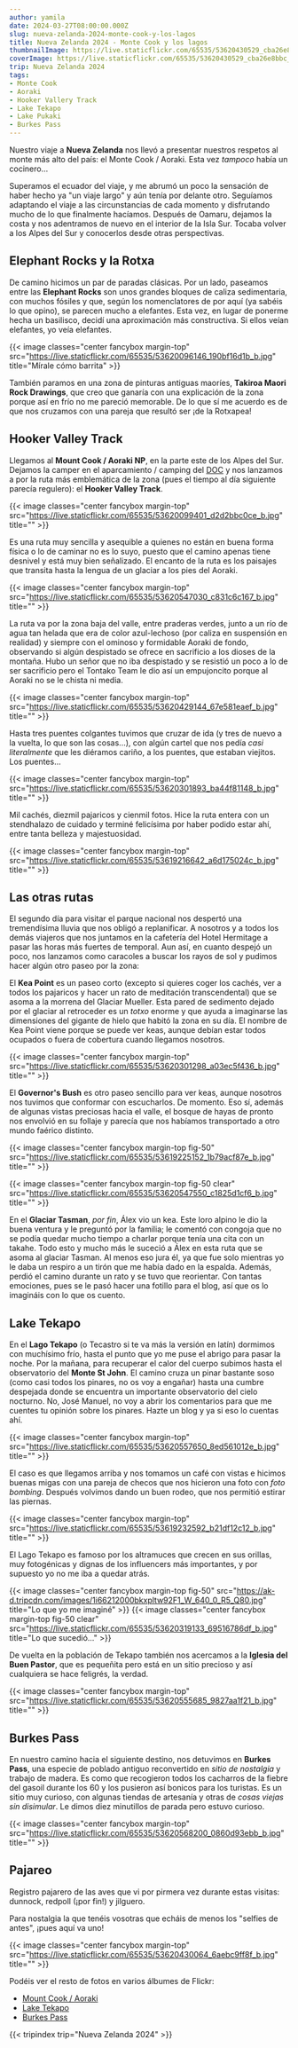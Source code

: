 ```yaml
---
author: yamila
date: 2024-03-27T08:00:00.000Z
slug: nueva-zelanda-2024-monte-cook-y-los-lagos
title: Nueva Zelanda 2024 - Monte Cook y los lagos
thumbnailImage: https://live.staticflickr.com/65535/53620430529_cba26e8bbc_z.jpg
coverImage: https://live.staticflickr.com/65535/53620430529_cba26e8bbc_b.jpg
trip: Nueva Zelanda 2024
tags:
- Monte Cook
- Aoraki
- Hooker Vallery Track
- Lake Tekapo
- Lake Pukaki
- Burkes Pass
---
```


Nuestro viaje a **Nueva Zelanda** nos llevó a presentar nuestros respetos al monte más alto del país: el Monte Cook / Aoraki. Esta vez *tampoco* había un cocinero...

<!--more-->

Superamos el ecuador del viaje, y me abrumó un poco la sensación de haber hecho ya "un viaje largo" y aún tenía por delante otro. Seguíamos adaptando el viaje a las circunstancias de cada momento y disfrutando mucho de lo que finalmente hacíamos. Después de Oamaru, dejamos la costa y nos adentramos de nuevo en el interior de la Isla Sur. Tocaba volver a los Alpes del Sur y conocerlos desde otras perspectivas.

## Elephant Rocks y la Rotxa

De camino hicimos un par de paradas clásicas. Por un lado, paseamos entre las **Elephant Rocks** son unos grandes bloques de caliza sedimentaria, con muchos fósiles y que, según los nomenclatores de por aquí (ya sabéis lo que opino), se parecen mucho a elefantes. Esta vez, en lugar de ponerme hecha un basilisco, decidí una aproximación más constructiva. Si ellos veían elefantes, yo veía elefantes.

{{< image classes="center fancybox margin-top" src="https://live.staticflickr.com/65535/53620096146_190bf16d1b_b.jpg" title="Mírale cómo barrita" >}}


También paramos en una zona de pinturas antiguas maoríes, **Takiroa Maori Rock Drawings**, que creo que ganaría con una explicación de la zona porque así en frío no me pareció memorable. De lo que sí me acuerdo es de que nos cruzamos con una pareja que resultó ser ¡de la Rotxapea!

## Hooker Valley Track

Llegamos al **Mount Cook / Aoraki NP**, en la parte este de los Alpes del Sur. Dejamos la camper en el aparcamiento / camping del <a href="https://doc.govt.nz" target="_new">DOC</a> y nos lanzamos a por la ruta más emblemática de la zona (pues el tiempo al día siguiente parecía regulero): el **Hooker Valley Track**.

{{< image classes="center fancybox margin-top" src="https://live.staticflickr.com/65535/53620099401_d2d2bbc0ce_b.jpg" title="" >}}

Es una ruta muy sencilla y asequible a quienes no están en buena forma física o lo de caminar no es lo suyo, puesto que el camino apenas tiene desnivel y está muy bien señalizado. El encanto de la ruta es los paisajes que transita hasta la lengua de un glaciar a los pies del Aoraki.

{{< image classes="center fancybox margin-top" src="https://live.staticflickr.com/65535/53620547030_c831c6c167_b.jpg" title="" >}}

La ruta va por la zona baja del valle, entre praderas verdes, junto a un río de agua tan helada que era de color azul-lechoso (por caliza en suspensión en realidad) y siempre con el ominoso y formidable Aoraki de fondo, observando si algún despistado se ofrece en sacrificio a los dioses de la montaña. Hubo un señor que no iba despistado y se resistió un poco a lo de ser sacrificio pero el Tontako Team le dio así un empujoncito porque al Aoraki no se le chista ni media.

{{< image classes="center fancybox margin-top" src="https://live.staticflickr.com/65535/53620429144_67e581eaef_b.jpg" title="" >}}

Hasta tres puentes colgantes tuvimos que cruzar de ida (y tres de nuevo a la vuelta, lo que son las cosas...), con algún cartel que nos pedía *casi literalmente* que les diéramos cariño, a los puentes, que estaban viejitos. Los puentes...

{{< image classes="center fancybox margin-top" src="https://live.staticflickr.com/65535/53620301893_ba44f81148_b.jpg" title="" >}}

Mil cachés, diezmil pajaricos y cienmil fotos. Hice la ruta entera con un stendhalazo de cuidado y terminé felicísima por haber podido estar ahí, entre tanta belleza y majestuosidad.

{{< image classes="center fancybox margin-top" src="https://live.staticflickr.com/65535/53619216642_a6d175024c_b.jpg" title="" >}}

## Las otras rutas

El segundo día para visitar el parque nacional nos despertó una tremendísima lluvia que nos obligó a replanificar. A nosotros y a todos los demás viajeros que nos juntamos en la cafetería del Hotel Hermitage a pasar las horas más fuertes de temporal. Aun así, en cuanto despejó un poco, nos lanzamos como caracoles a buscar los rayos de sol y pudimos hacer algún otro paseo por la zona:

El **Kea Point** es un paseo corto (excepto si quieres coger los cachés, ver a todos los pajaricos y hacer un rato de meditación transcendental) que se asoma a la morrena del Glaciar Mueller. Esta pared de sedimento dejado por el glaciar al retroceder es un *totxo* enorme y que ayuda a imaginarse las dimensiones del gigante de hielo que habitó la zona en su día. El nombre de Kea Point viene porque se puede ver keas, aunque debían estar todos ocupados o fuera de cobertura cuando llegamos nosotros.

{{< image classes="center fancybox margin-top" src="https://live.staticflickr.com/65535/53620301298_a03ec5f436_b.jpg" title="" >}}

El **Governor's Bush** es otro paseo sencillo para ver keas, aunque nosotros nos tuvimos que conformar con escucharlos. De momento. Eso sí, además de algunas vistas preciosas hacia el valle, el bosque de hayas de pronto nos envolvió en su follaje y parecía que nos habíamos transportado a otro mundo faérico distinto.

{{< image classes="center fancybox margin-top fig-50" src="https://live.staticflickr.com/65535/53619225152_1b79acf87e_b.jpg" title="" >}}

{{< image classes="center fancybox margin-top fig-50 clear" src="https://live.staticflickr.com/65535/53620547550_c1825d1cf6_b.jpg" title="" >}}

En el **Glaciar Tasman**, *por fin*, Álex vio un kea. Este loro alpino le dio la buena ventura y le preguntó por la familia; le comentó con congoja que no se podía quedar mucho tiempo a charlar porque tenía una cita con un takahe. Todo esto y mucho más le suceció a Álex en esta ruta que se asoma al glaciar Tasman. Al menos eso jura él, ya que fue solo mientras yo le daba un respiro a un tirón que me había dado en la espalda. Además, perdió el camino durante un rato y se tuvo que reorientar. Con tantas emociones, pues se le pasó hacer una fotillo para el blog, así que os lo imagináis con lo que os cuento.


## Lake Tekapo

En el **Lago Tekapo** (o Tecastro si te va más la versión en latín) dormimos con muchísimo frío, hasta el punto que yo me puse el abrigo para pasar la noche. Por la mañana, para recuperar el calor del cuerpo subimos hasta el observatorio del **Monte St John**. El camino cruza un pinar bastante soso (como casi todos los pinares, no os voy a engañar) hasta una cumbre despejada donde se encuentra un importante observatorio del cielo nocturno. No, José Manuel, no voy a abrir los comentarios para que me cuentes tu opinión sobre los pinares. Hazte un blog y ya si eso lo cuentas ahí.

{{< image classes="center fancybox margin-top" src="https://live.staticflickr.com/65535/53620557650_8ed561012e_b.jpg" title="" >}}

El caso es que llegamos arriba y nos tomamos un café con vistas e hicimos buenas migas con una pareja de checos que nos hicieron una foto con *foto bombing*. Después volvimos dando un buen rodeo, que nos permitió estirar las piernas.

{{< image classes="center fancybox margin-top" src="https://live.staticflickr.com/65535/53619232592_b21df12c12_b.jpg" title="" >}}

El Lago Tekapo es famoso por los altramuces que crecen en sus orillas, muy fotogénicas y dignas de los influencers más importantes, y por supuesto yo no me iba a quedar atrás.

{{< image classes="center fancybox margin-top fig-50" src="https://ak-d.tripcdn.com/images/1i66212000bkxpltw92F1_W_640_0_R5_Q80.jpg" title="Lo que yo me imaginé" >}}
{{< image classes="center fancybox margin-top fig-50 clear" src="https://live.staticflickr.com/65535/53620319133_69516786df_b.jpg" title="Lo que sucedió..." >}}

De vuelta en la población de Tekapo también nos acercamos a la **Iglesia del Buen Pastor**, que es pequeñita pero está en un sitio precioso y así cualquiera se hace feligrés, la verdad.

{{< image classes="center fancybox margin-top" src="https://live.staticflickr.com/65535/53620555685_9827aa1f21_b.jpg" title="" >}}

## Burkes Pass

En nuestro camino hacia el siguiente destino, nos detuvimos en **Burkes Pass**, una especie de poblado antiguo reconvertido en *sitio de nostalgia* y trabajo de madera. Es como que recogieron todos los cacharros de la fiebre del gasoil durante los 60 y los pusieron así bonicos para los turistas. Es un sitio muy curioso, con algunas tiendas de artesanía y otras de *cosas viejas sin disimular*. Le dimos diez minutillos de parada pero estuvo curioso.

{{< image classes="center fancybox margin-top" src="https://live.staticflickr.com/65535/53620568200_0860d93ebb_b.jpg" title="" >}}

## Pajareo

Registro pajarero de las aves que vi por pirmera vez durante estas visitas: dunnock, redpoll (¡por fin!) y jilguero.

Para nostalgia la que tenéis vosotras que echáis de menos los "selfies de antes", ¡pues aquí va uno!

{{< image classes="center fancybox margin-top" src="https://live.staticflickr.com/65535/53620430064_6aebc9ff8f_b.jpg" title="" >}}

Podéis ver el resto de fotos en varios álbumes de Flickr:
- <a href="https://www.flickr.com/photos/yamila_moreno/albums/72177720315799233" target="_new">Mount Cook / Aoraki</a>
- <a href="https://www.flickr.com/photos/yamila_moreno/albums/72177720315809594" target="_new">Lake Tekapo</a>
- <a href="https://www.flickr.com/photos/yamila_moreno/albums/72177720315794366" target="_new">Burkes Pass</a>

{{< tripindex trip="Nueva Zelanda 2024" >}}
